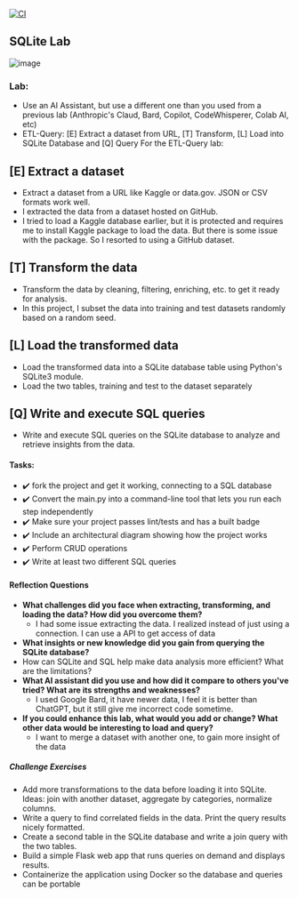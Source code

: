 [![CI](https://github.com/nogibjj/mini-project5-lisa/actions/workflows/cicd.yml/badge.svg)](https://github.com/nogibjj/mini-project5-lisa/actions/workflows/cicd.yml)

## SQLite Lab

![image](https://github.com/nogibjj/mini-project5-lisa/assets/46847817/ea1edc79-ee86-4e5e-a224-b484862ae0ae)


### Lab:

* Use an AI Assistant, but use a different one than you used from a previous lab (Anthropic's Claud, Bard, Copilot, CodeWhisperer, Colab AI, etc)
* ETL-Query:  [E] Extract a dataset from URL, [T] Transform, [L] Load into SQLite Database and [Q] Query
For the ETL-Query lab:
## [E] Extract a dataset 
* Extract a dataset from a URL like Kaggle or data.gov. JSON or CSV formats work well.
* I extracted the data from a dataset hosted on GitHub. 
* I tried to load a Kaggle database earlier, but it is protected and requires me to install Kaggle package to load the data. But there is some issue with the package. So I resorted to using a GitHub dataset.

## [T] Transform the data 
* Transform the data by cleaning, filtering, enriching, etc. to get it ready for analysis.
* In this project, I subset the data into training and test datasets randomly based on a random seed.


## [L] Load the transformed data 
*  Load the transformed data into a SQLite database table using Python's SQLite3 module.
*  Load the two tables, training and test to the dataset separately
  
## [Q] Write and execute SQL queries 
*  Write and execute SQL queries on the SQLite database to analyze and retrieve insights from the data.

#### Tasks:

* :heavy_check_mark: fork the project and get it working, connecting to a SQL database
* :heavy_check_mark: Convert the main.py into a command-line tool that lets you run each step independently
* :heavy_check_mark: Make sure your project passes lint/tests and has a built badge
* :heavy_check_mark: Include an architectural diagram showing how the project works
* :heavy_check_mark: Perform CRUD operations
* :heavy_check_mark: Write at least two different SQL queries

#### Reflection Questions

* **What challenges did you face when extracting, transforming, and loading the data? How did you overcome them?**
  * I had some issue extracting the data. I realized instead of just using a connection. I can use a API to get access of data
* **What insights or new knowledge did you gain from querying the SQLite database?**
* How can SQLite and SQL help make data analysis more efficient? What are the limitations?
* **What AI assistant did you use and how did it compare to others you've tried? What are its strengths and weaknesses?**
  * I used Google Bard, it have newer data, I feel it is better than ChatGPT, but it still give me incorrect code sometime.
* **If you could enhance this lab, what would you add or change? What other data would be interesting to load and query?**
  * I want to merge a dataset with another one, to gain more insight of the data

##### Challenge Exercises

* Add more transformations to the data before loading it into SQLite. Ideas: join with another dataset, aggregate by categories, normalize columns.
* Write a query to find correlated fields in the data. Print the query results nicely formatted.
* Create a second table in the SQLite database and write a join query with the two tables.
* Build a simple Flask web app that runs queries on demand and displays results.
* Containerize the application using Docker so the database and queries can be portable


